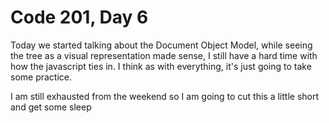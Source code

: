 <h1>Code 201, Day 6</h1>
  <p>
    Today we started talking about the Document Object Model, while seeing the tree as a
    visual representation made sense, I still have a hard time with how the javascript ties in.
    I think as with everything, it's just going to take some practice.
  </p>
  <p>
    I am still exhausted from the weekend so I am going
    to cut this a little short and get  some sleep
  </p>
